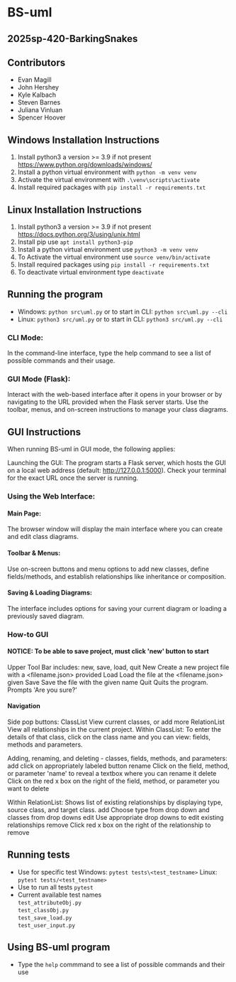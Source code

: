 # BS-uml
## 2025sp-420-BarkingSnakes 
## Contributors
- Evan Magill
- John Hershey
- Kyle Kalbach
- Steven Barnes
- Juliana Vinluan
- Spencer Hoover

## Windows Installation Instructions
1. Install python3 a version >= 3.9 if not present https://www.python.org/downloads/windows/
2. Install a python virtual environment with `python -m venv venv`
3. Activate the virtual environment with `.\venv\scripts\activate`
4. Install required packages with `pip install -r requirements.txt`

## Linux Installation Instructions
1. Install python3 a version >= 3.9 if not present https://docs.python.org/3/using/unix.html
2. Install pip use `apt install python3-pip`
3. Install a python virtual environment use `python3 -m venv venv`
4. To Activate the virtual environment use `source venv/bin/activate`
5. Install required packages using `pip install -r requirements.txt`
6. To deactivate virtual environment type `deactivate`

## Running the program
- Windows: `python src\uml.py`
      or to start in CLI: `python src\uml.py --cli`
- Linux: `python3 src/uml.py`
      or to start in CLI: `python3 src/uml.py --cli`
### CLI Mode:
In the command-line interface, type the help command to see a list of possible commands and their usage.

### GUI Mode (Flask):
Interact with the web-based interface after it opens in your browser or by navigating to the URL provided when the Flask server starts. Use the toolbar, menus, and on-screen instructions to manage your class diagrams.

## GUI Instructions
When running BS-uml in GUI mode, the following applies:

Launching the GUI:
The program starts a Flask server, which hosts the GUI on a local web address (default: http://127.0.0.1:5000). Check your terminal for the exact URL once the server is running.

### Using the Web Interface:
#### Main Page:
The browser window will display the main interface where you can create and edit class diagrams.
#### Toolbar & Menus:
Use on-screen buttons and menu options to add new classes, define fields/methods, and establish relationships like inheritance or composition.
#### Saving & Loading Diagrams:
The interface includes options for saving your current diagram or loading a previously saved diagram.

### How-to GUI
#### NOTICE: To be able to save project, must click 'new' button to start
Upper Tool Bar includes: new, save, load, quit
New
    Create a new project file with a <filename.json> provided 
Load
    Load the file at the <filename.json> given
Save
    Save the file with the given name
Quit
    Quits the program. Prompts 'Are you sure?'

#### Navigation
Side pop buttons:
ClassList
    View current classes, or add more
RelationList
    View all relationships in the current project.
Within ClassList:
To enter the details of that class, click on the class name and you can view: fields, methods and parameters. 

Adding, renaming, and deleting - classes, fields, methods, and parameters:
      add
            click on appropriately labeled button
      rename
            Click on the field, method, or parameter 'name' to reveal a textbox where you can rename it
      delete
            Click on the red x box on the right of the field, method, or parameter you want to delete

Within RelationList:
Shows list of existing relationships by displaying type, source class, and target class.
      add
            Choose type from drop down and classes from drop downs
      edit
            Use appropriate drop downs to edit existing relationships
      remove
            Click red x box on the right of the relationship to remove
            

## Running tests
- Use for specific test 
   Windows: `pytest tests\<test_testname>` 
   Linux: `pytest tests/<test_testname>`
- Use to run all tests `pytest`
- Current available test names  
  `test_attributeObj.py`  
  `test_classObj.py`  
  `test_save_load.py`  
  `test_user_input.py`  

## Using BS-uml program
- Type the `help` commmand to see a list of possible commands and their use
